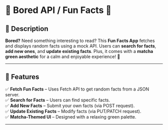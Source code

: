 # 🤖 Bored API / Fun Facts 🍵

## 📌 Description

**Bored?** Need something interesting to read? This **Fun Facts App** fetches and displays random facts using a mock API. Users can **search for facts**, **add new ones**, and **update existing facts**. Plus, it comes with a **matcha green aesthetic** for a calm and enjoyable experience! 🌿  

---

## 🚀 Features

✅ **Fetch Fun Facts** – Uses Fetch API to get random facts from a JSON server.  
✅ **Search for Facts** – Users can find specific facts.  
✅ **Add New Facts** – Submit your own facts (via POST request).  
✅ **Update Existing Facts** – Modify facts (via PUT/PATCH request).  
✅ **Matcha-Themed UI** – Designed with a relaxing green palette.  

---

